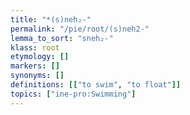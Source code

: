 ```yaml
---
title: "*(s)neh₂-"
permalink: "/pie/root/(s)neh2-"
lemma_to_sort: "sneh₂-"
klass: root
etymology: []
markers: []
synonyms: []
definitions: [["to swim", "to float"]]
topics: ["ine-pro:Swimming"]
---
```

